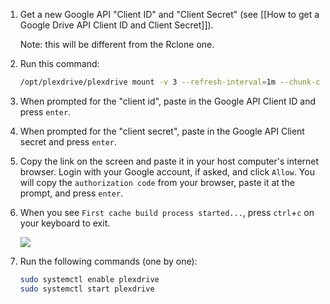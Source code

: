 1. Get a new Google API "Client ID" and "Client Secret" (see [[How to get a Google Drive API Client ID and Client Secret]]).

    Note: this will be different from the Rclone one.

1. Run this command:

    ```bash
    /opt/plexdrive/plexdrive mount -v 3 --refresh-interval=1m --chunk-check-threads=8 --chunk-load-threads=8 --chunk-load-ahead=4 --max-chunks=250 --fuse-options=allow_other,read_only --config=/opt/plexdrive --cache-file=/opt/plexdrive/cache.bolt /mnt/plexdrive
    ```
1. When prompted for the "client id", paste in the Google API Client ID and press `enter`.
1. When prompted for the "client secret", paste in the Google API Client secret and press `enter`.
1. Copy the link on the screen  and paste it in your host computer's internet browser. Login with your Google account, if asked, and click `Allow`. You will copy the `authorization code` from your browser, paste it at the prompt, and press `enter`.
1. When you see `First cache build process started...`, press `ctrl`+`c` on your keyboard to exit.

   ![](http://i.imgur.com/bDTmXbT.png)

1. Run the following commands (one by one):

    ```bash
    sudo systemctl enable plexdrive
    sudo systemctl start plexdrive
    ```